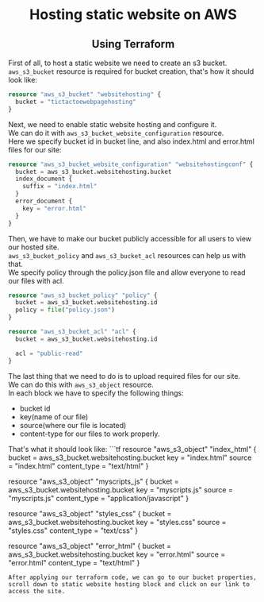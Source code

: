 <h1 align="center">Hosting static website on AWS</h1>
<h2 align="center">Using Terraform</h2>

First of all, to host a static website we need to create an s3 bucket.<br>
`aws_s3_bucket` resource is required for bucket creation, that's how it should look like:
```tf
resource "aws_s3_bucket" "websitehosting" {
  bucket = "tictactoewebpagehosting"
}
```
Next, we need to enable static website hosting and configure it.<br>
We can do it with `aws_s3_bucket_website_configuration` resource.<br>
Here we specify bucket id in bucket line, and also index.html and error.html files for our site:
```tf
resource "aws_s3_bucket_website_configuration" "websitehostingconf" {
  bucket = aws_s3_bucket.websitehosting.bucket
  index_document {
    suffix = "index.html"
  }
  error_document {
    key = "error.html"
  }
}
```
Then, we have to make our bucket publicly accessible for all users to view our hosted site.<br>
`aws_s3_bucket_policy` and `aws_s3_bucket_acl` resources can help us with that.<br>
We specify policy through the policy.json file and allow everyone to read our files with acl.<br>
```tf
resource "aws_s3_bucket_policy" "policy" {
  bucket = aws_s3_bucket.websitehosting.id
  policy = file("policy.json")
}

resource "aws_s3_bucket_acl" "acl" {
  bucket = aws_s3_bucket.websitehosting.id

  acl = "public-read"
}
```
The last thing that we need to do is to upload required files for our site.<br>
We can do this with `aws_s3_object` resource.<br>
In each block we have to specify the following things:
<ul>
<li>bucket id</li>
<li>key(name of our file)</li> 
<li>source(where our file is located)</li> 
<li>content-type for our files to work properly.</li>
</ul>
That's what it should look like:
```tf
resource "aws_s3_object" "index_html" {
  bucket       = aws_s3_bucket.websitehosting.bucket
  key          = "index.html"
  source       = "index.html"
  content_type = "text/html"
}

resource "aws_s3_object" "myscripts_js" {
  bucket       = aws_s3_bucket.websitehosting.bucket
  key          = "myscripts.js"
  source       = "myscripts.js"
  content_type = "application/javascript"
}

resource "aws_s3_object" "styles_css" {
  bucket       = aws_s3_bucket.websitehosting.bucket
  key          = "styles.css"
  source       = "styles.css"
  content_type = "text/css"
}

resource "aws_s3_object" "error_html" {
  bucket       = aws_s3_bucket.websitehosting.bucket
  key          = "error.html"
  source       = "error.html"
  content_type = "text/html"
}
```
After applying our terraform code, we can go to our bucket properties, scroll down to static website hosting block and click on our link to access the site.
